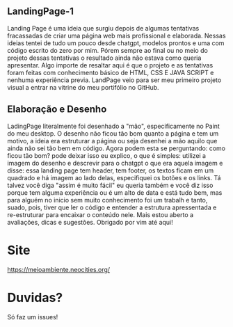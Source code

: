## LandingPage-1
Landing Page é uma ideia que surgiu depois de algumas tentativas fracassadas de criar uma página web mais profissional e elaborada. Nessas ideias tentei de tudo um pouco desde chatgpt, modelos prontos e uma com código escrito do zero por mim. Pórem sempre ao final ou no meio do projeto dessas tentativas o resultado ainda não estava como queria apresentar. Algo importe de resaltar aqui é que o projeto e as tentativas foram feitas com conhecimento básico de HTML, CSS E JAVA SCRIPT e nenhuma experiência previa. LandPage veio para ser meu primeiro projeto visual a entrar na vitrine do meu portifólio no GitHub.

## Elaboração e Desenho 
LadingPage literalmente foi desenhado a "mão", especificamente no Paint do meu desktop. O desenho não ficou tão bom quanto a página e tem um motivo, a ideia era estruturar a página ou seja desenhei a mão aquilo que ainda não sei tão bem em código. Agora podem esta se perguntando: como ficou tão bom? pode deixar isso eu explico, o que é simples: utilizei a imagem do desenho e descrevir para o chatgpt o que era aquela imagem e disse: essa landing page tem header, tem footer, os textos ficam em um quadrado e há imagem ao lado delas, especifiquei os botões e os links. Tá talvez você diga "assim é muito fácil" eu queria também e você diz isso porque tem alguma experiência ou é um alto de data e está tudo bem, mas para alguém no inicio sem muito conhecimento foi um trabalh e tanto, suado, pois, tiver que ler o código e entender a estrutura apressentada e re-estruturar para encaixar o conteúdo nele. Mais estou aberto a avaliações, dicas e sugestões. Obrigado por vim até aqui!

# Site
https://meioambiente.neocities.org/

# Duvidas?
Só faz um issues!
